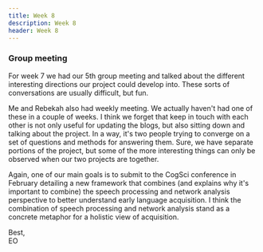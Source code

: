 ```yaml
---
title: Week 8
description: Week 8
header: Week 8
---
```


### Group meeting
For week 7 we had our 5th group meeting and talked about the different interesting directions our project could develop into. These sorts of conversations are usually difficult, but fun.

[//]: # (Insert screenshots of potential ideas)

Me and Rebekah also had weekly meeting. We actually haven't had one of these in a couple of weeks. I think we forget that keep in touch with each other is not only useful for updating the blogs, but also sitting down and talking about the project. In a way, it's two people trying to converge on a set of questions and methods for answering them. Sure, we have separate portions of the project, but some of the more interesting things can only be observed when our two projects are together.

Again, one of our main goals is to submit to the CogSci conference in February detailing a new framework that combines (and explains why it's important to combine) the speech processing and network analysis perspective to better understand early language acquisition. I think the combination of speech processing and network analysis stand as a concrete metaphor for a holistic view of acquisition.

[//]: # (Insert screenshots of potential ideas)

[//]: # (Insert screenshots of errors)
Best, <br />
EO
